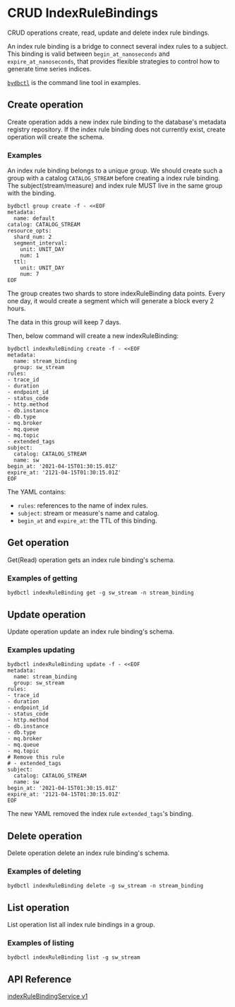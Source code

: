 # CRUD IndexRuleBindings

CRUD operations create, read, update and delete index rule bindings.

An index rule binding is a bridge to connect several index rules to a subject.
This binding is valid between `begin_at_nanoseconds` and `expire_at_nanoseconds`, that provides flexible strategies to control how to generate time series indices.

[`bydbctl`](../clients.md#command-line) is the command line tool in examples.

## Create operation

Create operation adds a new index rule binding to the database's metadata registry repository. If the index rule binding does not currently exist, create operation will create the schema.

### Examples

An index rule binding belongs to a unique group. We should create such a group with a catalog `CATALOG_STREAM` before creating a index rule binding. The subject(stream/measure) and index rule MUST live in the same group with the binding.

```shell
bydbctl group create -f - <<EOF
metadata:
  name: default
catalog: CATALOG_STREAM
resource_opts:
  shard_num: 2
  segment_interval:
    unit: UNIT_DAY
    num: 1
  ttl:
    unit: UNIT_DAY
    num: 7
EOF
```

The group creates two shards to store indexRuleBinding data points. Every one day, it would create a
segment which will generate a block every 2 hours.

The data in this group will keep 7 days.

Then, below command will create a new indexRuleBinding:

```shell
bydbctl indexRuleBinding create -f - <<EOF
metadata:
  name: stream_binding
  group: sw_stream
rules:
- trace_id
- duration
- endpoint_id
- status_code
- http.method
- db.instance
- db.type
- mq.broker
- mq.queue
- mq.topic
- extended_tags
subject:
  catalog: CATALOG_STREAM
  name: sw
begin_at: '2021-04-15T01:30:15.01Z'
expire_at: '2121-04-15T01:30:15.01Z'
EOF
```

The YAML contains:

* `rules`: references to the name of index rules.
* `subject`: stream or measure's name and catalog.
* `begin_at` and `expire_at`: the TTL of this binding.

## Get operation

Get(Read) operation gets an index rule binding's schema.

### Examples of getting

```shell
bydbctl indexRuleBinding get -g sw_stream -n stream_binding
```

## Update operation

Update operation update an index rule binding's schema.

### Examples updating

```shell
bydbctl indexRuleBinding update -f - <<EOF
metadata:
  name: stream_binding
  group: sw_stream
rules:
- trace_id
- duration
- endpoint_id
- status_code
- http.method
- db.instance
- db.type
- mq.broker
- mq.queue
- mq.topic
# Remove this rule
# - extended_tags
subject:
  catalog: CATALOG_STREAM
  name: sw
begin_at: '2021-04-15T01:30:15.01Z'
expire_at: '2121-04-15T01:30:15.01Z'
EOF
```

The new YAML removed the index rule `extended_tags`'s binding.

## Delete operation

Delete operation delete an index rule binding's schema.
### Examples of deleting

```shell
bydbctl indexRuleBinding delete -g sw_stream -n stream_binding
```

## List operation

List operation list all index rule bindings in a group.

### Examples of listing

```shell
bydbctl indexRuleBinding list -g sw_stream
```

## API Reference

[indexRuleBindingService v1](../api-reference.md#IndexRuleBindingRegistryService)